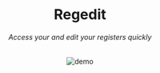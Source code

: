 <div align="center">

# Regedit
###### Access your and edit your registers quickly

![demo](demo)

</div>

